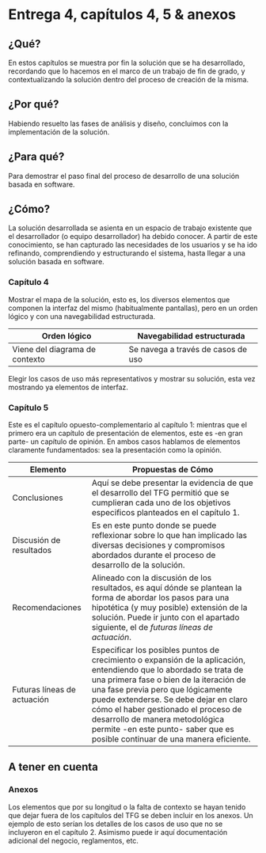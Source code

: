 # Entrega 4, capítulos 4, 5 & anexos

## ¿Qué?

En estos capítulos se muestra por fin la solución que se ha desarrollado, recordando que lo hacemos en el marco de un trabajo de fin de grado, y contextualizando la solución dentro del proceso de creación de la misma.

## ¿Por qué?

Habiendo resuelto las fases de análisis y diseño, concluimos con la implementación de la solución.

## ¿Para qué?

Para demostrar el paso final del proceso de desarrollo de una solución basada en software.

## ¿Cómo?

La solución desarrollada se asienta en un espacio de trabajo existente que el desarrollador (o equipo desarrollador) ha debido conocer. A partir de este conocimiento, se han capturado las necesidades de los usuarios y se ha ido refinando, comprendiendo y estructurando el sistema, hasta llegar a una solución basada en software.

### Capítulo 4

Mostrar el mapa de la solución, esto es, los diversos elementos que componen la interfaz del mismo (habitualmente pantallas), pero en un orden lógico y con una navegabilidad estructurada.

<div align="center">

|Orden lógico|Navegabilidad estructurada|
|-|-|
|Viene del diagrama de contexto|Se navega a través de casos de uso|

</div>

Elegir los casos de uso más representativos y mostrar su solución, esta vez mostrando ya elementos de interfaz.

### Capítulo 5

Este es el capítulo opuesto-complementario al capítulo 1: mientras que el primero era un capítulo de presentación de elementos, este es -en gran parte- un capítulo de opinión. En ambos casos hablamos de elementos claramente fundamentados: sea la presentación como la opinión.

|Elemento|Propuestas de **Cómo**|
|-|-|
Conclusiones|Aquí se debe presentar la evidencia de que el desarrollo del TFG permitió que se cumplieran cada uno de los objetivos especificos planteados en el capítulo 1.
Discusión de resultados|Es en este punto donde se puede reflexionar sobre lo que han implicado las diversas decisiones y compromisos abordados durante el proceso de desarrollo de la solución.
Recomendaciones|Alineado con la discusión de los resultados, es aquí dónde se plantean la forma de abordar los pasos para una hipotética (y muy posible) extensión de la solución. Puede ir junto con el apartado siguiente, el de *futuras líneas de actuación*.
Futuras líneas de actuación|Especificar los posibles puntos de crecimiento o expansión de la aplicación, entendiendo que lo abordado se trata de una primera fase o bien de la iteración de una fase previa pero que lógicamente puede extenderse. Se debe dejar en claro cómo el haber gestionado el proceso de desarrollo de manera metodológica permite -en este punto- saber que es posible continuar de una manera eficiente.

## A tener en cuenta

### Anexos

Los elementos que por su longitud o la falta de contexto se hayan tenido que dejar fuera de los capítulos del TFG se deben incluir en los anexos. Un ejemplo de esto serían los detalles de los casos de uso que no se incluyeron en el capítulo 2. Asimismo puede ir aquí documentación adicional del negocio, reglamentos, etc.